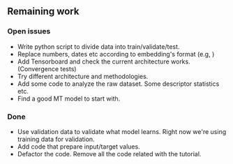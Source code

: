 ## Remaining work

### Open issues

- Write python script to divide data into train/validate/test. 
- Replace numbers, dates etc according to embedding's format (e.g, <NUMBER>)
- Add Tensorboard and check the current architecture works. (Convergence tests)
- Try different architecture and methodologies.
- Add some code to analyze the raw dataset. Some descriptor statistics etc.
- Find a good MT model to start with. 

### Done
- Use validation data to validate what model learns. Right now we're using training data for validation.
- Add code that prepare input/target values.
- Defactor the code. Remove all the code related with the tutorial.

